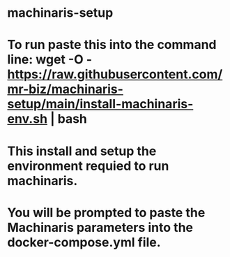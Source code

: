 # machinaris-setup
#
# To run paste this into the command line: wget -O - https://raw.githubusercontent.com/mr-biz/machinaris-setup/main/install-machinaris-env.sh | bash
#
# This install and setup the environment requied to run machinaris.
# You will be prompted to paste the Machinaris parameters into the docker-compose.yml file. 
#
